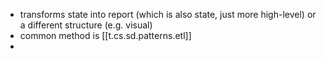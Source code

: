 
- transforms state into report (which is also state, just more high-level) or a different structure (e.g. visual)
- common method is [[t.cs.sd.patterns.etl]]
- 